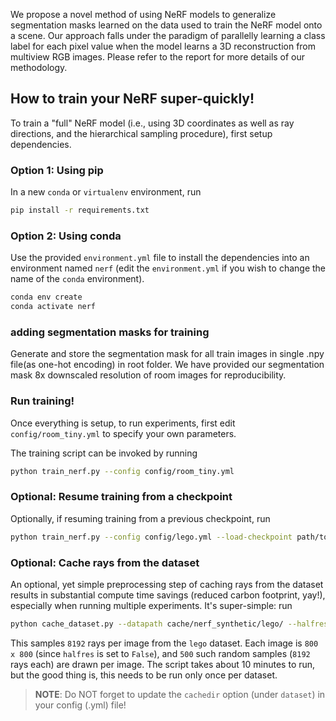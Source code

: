 We propose a novel method of using NeRF models to generalize segmentation masks learned on the data used to train the NeRF model onto a scene. Our approach falls under the paradigm of parallelly learning a class label for each pixel value when the model learns a 3D reconstruction from multiview RGB images. Please refer to the report for more details of our methodology.

## How to train your NeRF super-quickly!

To train a "full" NeRF model (i.e., using 3D coordinates as well as ray directions, and the hierarchical sampling procedure), first setup dependencies. 

### Option 1: Using pip

In a new `conda` or `virtualenv` environment, run

```bash
pip install -r requirements.txt
```

### Option 2: Using conda

Use the provided `environment.yml` file to install the dependencies into an environment named `nerf` (edit the `environment.yml` if you wish to change the name of the `conda` environment).

```bash
conda env create
conda activate nerf
```

### adding segmentation masks for training

Generate and store the segmentation mask for all train images in single .npy file(as one-hot encoding) in root folder. We have provided our segmentation mask 8x downscaled resolution of room images for reproducibility.

### Run training!

Once everything is setup, to run experiments, first edit `config/room_tiny.yml` to specify your own parameters.

The training script can be invoked by running
```bash
python train_nerf.py --config config/room_tiny.yml
```

### Optional: Resume training from a checkpoint

Optionally, if resuming training from a previous checkpoint, run
```bash
python train_nerf.py --config config/lego.yml --load-checkpoint path/to/checkpoint.ckpt
```

### Optional: Cache rays from the dataset

An optional, yet simple preprocessing step of caching rays from the dataset results in substantial compute time savings (reduced carbon footprint, yay!), especially when running multiple experiments. It's super-simple: run
```bash
python cache_dataset.py --datapath cache/nerf_synthetic/lego/ --halfres False --savedir cache/legocache/legofull --num-random-rays 8192 --num-variations 50
```

This samples `8192` rays per image from the `lego` dataset. Each image is `800 x 800` (since `halfres` is set to `False`), and `500` such random samples (`8192` rays each) are drawn per image. The script takes about 10 minutes to run, but the good thing is, this needs to be run only once per dataset.

> **NOTE**: Do NOT forget to update the `cachedir` option (under `dataset`) in your config (.yml) file!
